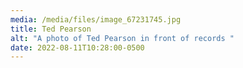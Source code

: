 ```yaml
---
media: /media/files/image_67231745.jpg
title: Ted Pearson
alt: "A photo of Ted Pearson in front of records "
date: 2022-08-11T10:28:00-0500
---
```

